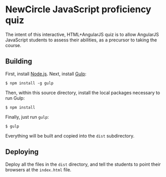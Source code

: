 # NewCircle JavaScript proficiency quiz

The intent of this interactive, HTML+AngularJS quiz is to allow AngularJS
JavaScript students to assess their abilities, as a precursor to taking
the course.

## Building

First, install [Node.js][]. Next, install [Gulp][]:

    $ npm install -g gulp

Then, within this source directory, install the local packages necessary
to run Gulp:

    $ npm install

Finally, just run `gulp`:

    $ gulp

Everything will be built and copied into the `dist` subdirectory.

[Node.js]: http://nodejs.org/
[Gulp]: http://gulpjs.com/

## Deploying

Deploy all the files in the `dist` directory, and tell the students to
point their browsers at the `index.html` file.
